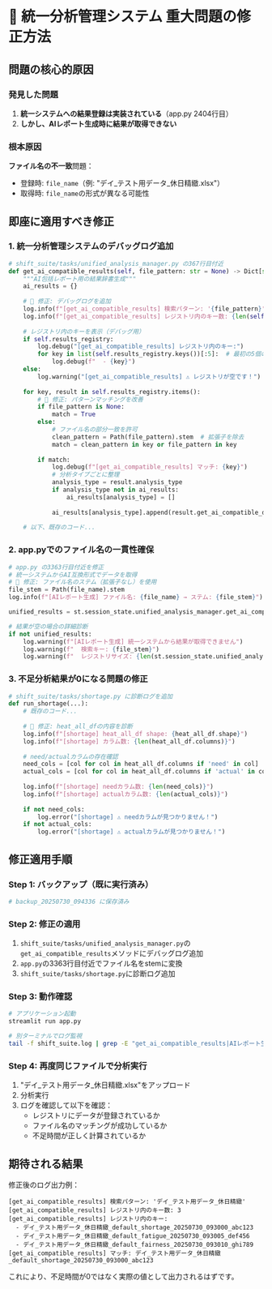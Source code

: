 # 🚨 統一分析管理システム 重大問題の修正方法

## 問題の核心的原因

### 発見した問題
1. **統一システムへの結果登録は実装されている**（app.py 2404行目）
2. **しかし、AIレポート生成時に結果が取得できない**

### 根本原因
**ファイル名の不一致**問題：
- 登録時: `file_name`（例: "デイ_テスト用データ_休日精緻.xlsx"）
- 取得時: `file_name`の形式が異なる可能性

## 即座に適用すべき修正

### 1. 統一分析管理システムのデバッグログ追加

```python
# shift_suite/tasks/unified_analysis_manager.py の367行目付近
def get_ai_compatible_results(self, file_pattern: str = None) -> Dict[str, Any]:
    """AI包括レポート用の結果辞書生成"""
    ai_results = {}
    
    # 🔧 修正: デバッグログを追加
    log.info(f"[get_ai_compatible_results] 検索パターン: '{file_pattern}'")
    log.info(f"[get_ai_compatible_results] レジストリ内のキー数: {len(self.results_registry)}")
    
    # レジストリ内のキーを表示（デバッグ用）
    if self.results_registry:
        log.debug("[get_ai_compatible_results] レジストリ内のキー:")
        for key in list(self.results_registry.keys())[:5]:  # 最初の5個のみ
            log.debug(f"  - {key}")
    else:
        log.warning("[get_ai_compatible_results] ⚠️ レジストリが空です！")
    
    for key, result in self.results_registry.items():
        # 🔧 修正: パターンマッチングを改善
        if file_pattern is None:
            match = True
        else:
            # ファイル名の部分一致を許可
            clean_pattern = Path(file_pattern).stem  # 拡張子を除去
            match = clean_pattern in key or file_pattern in key
            
        if match:
            log.debug(f"[get_ai_compatible_results] マッチ: {key}")
            # 分析タイプごとに整理
            analysis_type = result.analysis_type
            if analysis_type not in ai_results:
                ai_results[analysis_type] = []
            
            ai_results[analysis_type].append(result.get_ai_compatible_dict())
    
    # 以下、既存のコード...
```

### 2. app.pyでのファイル名の一貫性確保

```python
# app.py の3363行目付近を修正
# 統一システムからAI互換形式でデータを取得
# 🔧 修正: ファイル名のステム（拡張子なし）を使用
file_stem = Path(file_name).stem
log.info(f"[AIレポート生成] ファイル名: {file_name} → ステム: {file_stem}")

unified_results = st.session_state.unified_analysis_manager.get_ai_compatible_results(file_stem)

# 結果が空の場合の詳細診断
if not unified_results:
    log.warning(f"[AIレポート生成] 統一システムから結果が取得できません")
    log.warning(f"  検索キー: {file_stem}")
    log.warning(f"  レジストリサイズ: {len(st.session_state.unified_analysis_manager.results_registry)}")
```

### 3. 不足分析結果が0になる問題の修正

```python
# shift_suite/tasks/shortage.py に診断ログを追加
def run_shortage(...):
    # 既存のコード...
    
    # 🔧 修正: heat_all_dfの内容を診断
    log.info(f"[shortage] heat_all_df shape: {heat_all_df.shape}")
    log.info(f"[shortage] カラム数: {len(heat_all_df.columns)}")
    
    # need/actualカラムの存在確認
    need_cols = [col for col in heat_all_df.columns if 'need' in col]
    actual_cols = [col for col in heat_all_df.columns if 'actual' in col]
    
    log.info(f"[shortage] needカラム数: {len(need_cols)}")
    log.info(f"[shortage] actualカラム数: {len(actual_cols)}")
    
    if not need_cols:
        log.error("[shortage] ⚠️ needカラムが見つかりません！")
    if not actual_cols:
        log.error("[shortage] ⚠️ actualカラムが見つかりません！")
```

## 修正適用手順

### Step 1: バックアップ（既に実行済み）
```bash
# backup_20250730_094336 に保存済み
```

### Step 2: 修正の適用
1. `shift_suite/tasks/unified_analysis_manager.py`の`get_ai_compatible_results`メソッドにデバッグログ追加
2. `app.py`の3363行目付近でファイル名をstemに変換
3. `shift_suite/tasks/shortage.py`に診断ログ追加

### Step 3: 動作確認
```bash
# アプリケーション起動
streamlit run app.py

# 別ターミナルでログ監視
tail -f shift_suite.log | grep -E "get_ai_compatible_results|AIレポート生成|shortage"
```

### Step 4: 再度同じファイルで分析実行
1. "デイ_テスト用データ_休日精緻.xlsx"をアップロード
2. 分析実行
3. ログを確認して以下を確認：
   - レジストリにデータが登録されているか
   - ファイル名のマッチングが成功しているか
   - 不足時間が正しく計算されているか

## 期待される結果

修正後のログ出力例：
```
[get_ai_compatible_results] 検索パターン: 'デイ_テスト用データ_休日精緻'
[get_ai_compatible_results] レジストリ内のキー数: 3
[get_ai_compatible_results] レジストリ内のキー:
  - デイ_テスト用データ_休日精緻_default_shortage_20250730_093000_abc123
  - デイ_テスト用データ_休日精緻_default_fatigue_20250730_093005_def456
  - デイ_テスト用データ_休日精緻_default_fairness_20250730_093010_ghi789
[get_ai_compatible_results] マッチ: デイ_テスト用データ_休日精緻_default_shortage_20250730_093000_abc123
```

これにより、不足時間が0ではなく実際の値として出力されるはずです。